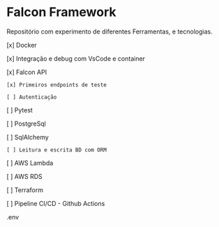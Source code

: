 # Falcon Framework

Repositório com experimento de diferentes Ferramentas, e tecnologias.

[x] Docker

[x] Integração e debug com VsCode e container 

[x] Falcon API

    [x] Primeiros endpoints de teste

    [ ] Autenticação

[ ] Pytest

[ ] PostgreSql

[ ] SqlAlchemy

    [ ] Leitura e escrita BD com ORM

[ ] AWS Lambda

[ ] AWS RDS

[ ] Terraform

[ ] Pipeline CI/CD - Github Actions


.env 



